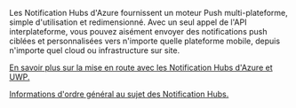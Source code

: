 ﻿Les Notification Hubs d'Azure fournissent un moteur Push multi-plateforme, simple d'utilisation et redimensionné. Avec un seul appel de l'API interplateforme, vous pouvez aisément envoyer des notifications push ciblées et personnalisées vers n'importe quelle plateforme mobile, depuis n'importe quel cloud ou infrastructure sur site.

[En savoir plus sur la mise en route avec les Notification Hubs d'Azure et UWP.](https://docs.microsoft.com/azure/notification-hubs/notification-hubs-windows-store-dotnet-get-started-wns-push-notification)

[Informations d'ordre général au sujet des Notification Hubs.](https://docs.microsoft.com/azure/notification-hubs/notification-hubs-push-notification-overview)
